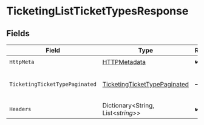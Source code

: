 # TicketingListTicketTypesResponse


## Fields

| Field                                                                                   | Type                                                                                    | Required                                                                                | Description                                                                             |
| --------------------------------------------------------------------------------------- | --------------------------------------------------------------------------------------- | --------------------------------------------------------------------------------------- | --------------------------------------------------------------------------------------- |
| `HttpMeta`                                                                              | [HTTPMetadata](../../Models/Components/HTTPMetadata.md)                                 | :heavy_check_mark:                                                                      | N/A                                                                                     |
| `TicketingTicketTypePaginated`                                                          | [TicketingTicketTypePaginated](../../Models/Components/TicketingTicketTypePaginated.md) | :heavy_minus_sign:                                                                      | The list of ticket types was retrieved.                                                 |
| `Headers`                                                                               | Dictionary<String, List<*string*>>                                                      | :heavy_check_mark:                                                                      | N/A                                                                                     |